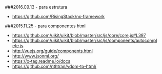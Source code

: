

###2016.09.13 - para estrutura
- https://github.com/RisingStack/nx-framework



###2015.11.25 - para componentes html

- https://github.com/uikit/uikit/blob/master/src/js/core/core.js#L387
- https://github.com/uikit/uikit/blob/master/src/js/components/autocomplete.js
- http://vuejs.org/guide/components.html
- http://www.jsonml.org/
- https://x-tag.readme.io/docs
- https://github.com/nthtran/vdom-to-html/

